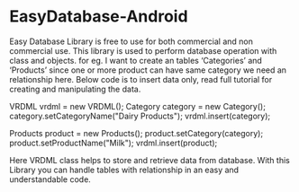 # EasyDatabase-Android
Easy Database Library is free to use for both commercial and non commercial use. This library is used to perform database operation with class and objects. for eg. I want to create an tables ‘Categories’ and ‘Products’ since one or more product can have same category we need an relationship here. Below code is to insert data only, read full tutorial for creating and manipulating the data.

VRDML  vrdml = new VRDML();
Category category = new Category();
category.setCategoryName("Dairy Products");
vrdml.insert(category);

Products product = new Products();
product.setCategory(category);
product.setProductName("Milk");
vrdml.insert(product);

Here VRDML class helps to store and retrieve data from database. With this Library you can handle tables with relationship in an easy and understandable code.

